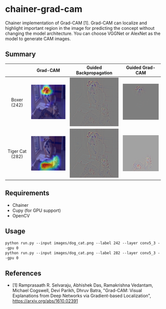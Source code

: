 # chainer-grad-cam

Chainer implementation of Grad-CAM [1]. Grad-CAM can localize and highlight
important region in the image for predicting the concept without changing the
model architecture. You can choose VGGNet or AlexNet as the model to generate
CAM images.

## Summary

||Grad-CAM|Guided Backpropagation|Guided Grad-CAM|
|:-:|:-:|:-:|:-:|
|Boxer (242)|![](images/dog_gcam.png)|![](images/dog_gbp.png)|![](images/dog_ggcam.png)|
|Tiger Cat (282)|![](images/cat_gcam.png)|![](images/cat_gbp.png)|![](images/cat_ggcam.png)|

## Requirements

- Chainer
- Cupy (for GPU support)
- OpenCV

## Usage
```
python run.py --input images/dog_cat.png --label 242 --layer conv5_3 --gpu 0
python run.py --input images/dog_cat.png --label 282 --layer conv5_3 --gpu 0
```

## References

- [1] Ramprasaath R. Selvaraju, Abhishek Das, Ramakrishna Vedantam, Michael Cogswell, Devi Parikh, Dhruv Batra,
"Grad-CAM: Visual Explanations from Deep Networks via Gradient-based Localization",
https://arxiv.org/abs/1610.02391

